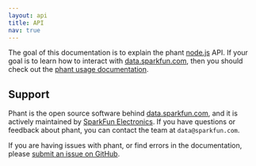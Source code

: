 ```yaml
---
layout: api
title: API
nav: true
---
```


The goal of this documentation is to explain the phant [node.js](http://nodejs.org) API.
If your goal is to learn how to interact with [data.sparkfun.com](http://data.sparkfun.com),
then you should check out the [phant usage documentation](/docs).

## Support
Phant is the open source software behind [data.sparkfun.com](https://data.sparkfun.com),
and it is actively maintained by [SparkFun Electronics](https://sparkfun.com). If
you have questions or feedback about phant, you can contact the team at `data@sparkfun.com`.

If you are having issues with phant, or find errors in the documentation, please
[submit an issue on GitHub](https://github.com/sparkfun/phant/issues).

